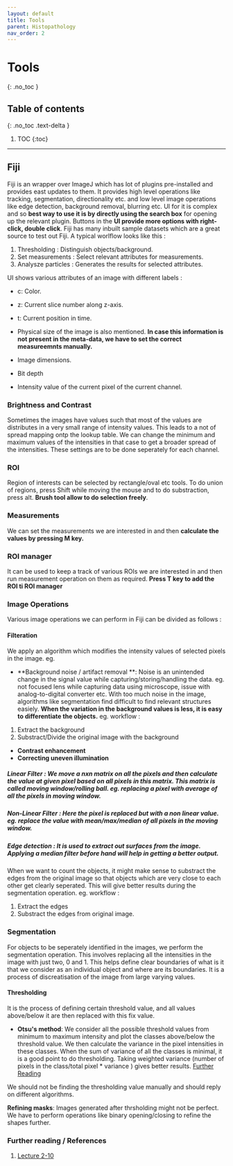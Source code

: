 ```yaml
---
layout: default
title: Tools
parent: Histopathology
nav_order: 2
---
```


# Tools
{: .no_toc }

## Table of contents
{: .no_toc .text-delta }

1. TOC
{:toc}

---

## Fiji

Fiji is an wrapper over ImageJ which has lot of plugins pre-installed and provides east updates to them. It provides high level operations like tracking, segmentation, directionality etc. and low level image operations like edge detection, background removal, blurring etc. UI for it is complex and so **best way to use it is by directly using the search box** for opening up the relevant plugin. Buttons in the **UI provide more options with right-click, double click**. Fiji has many inbuilt sample datasets which are a great source to test out Fiji. A typical worlflow looks like this :

1. Thresholding : Distinguish objects/background.
2. Set measurements : Select relevant attributes for measurements.
3. Analysze particles : Generates the results for selected attributes.

UI shows various attributes of an image with different labels : 

- c: Color.

- z: Current slice number along z-axis.

- t: Current position in time.

- Physical size of the image is also mentioned. **In case this information is not present in the meta-data, we have to set the correct measureemnts manually.** 

- Image dimensions.

- Bit depth

- Intensity value of the current pixel of the current channel.

### Brightness and Contrast 

Sometimes the images have values such that most of the values are distributes in a very small range of intensity values. This leads to a not of spread mapping ontp the lookup table. We can change the minimum and maximum values of the intensities in that case to get a broader spread of the intensities. These settings are to be done seperately for each channel.

### ROI

Region of interests can be selected by rectangle/oval etc tools. To do union of regions, press Shift while moving the mouse and to do substraction, press alt. **Brush tool allow to do selection freely**.

### Measurements

We can set the measurements we are interested in and then **calculate the values by pressing M key.**

### ROI manager

It can be used to keep a track of various ROIs we are interested in and then run measurement operation on them as required. **Press T key to add the ROI ti ROI manager**

### Image Operations

Various image operations we can perform in Fiji can be divided as follows :

#### Filteration

We apply an algorithm which modifies the intensity values of selected pixels in the image. eg.

- **Background noise / artifact removal **: Noise is an unintended change in the signal value while capturing/storing/handling the data. eg. not focused lens while capturing data using microscope, issue with analog-to-digital converter etc. With too much noise in the image, algorithms like segmentation find difficult to find relevant structures easiely. **When the variation in the background values is less, it is easy to differentiate the objects.** eg. workflow :
   
1. Extract the background
2. Substract/Divide the original image with the background

- **Contrast enhancement**
- **Correcting uneven illumination**

##### Linear Filter : We move a nxn matrix on all the pixels and then calculate the value at given pixel based on all pixels in this matrix. This matrix is called moving window/rolling ball. eg. replacing a pixel with average of all the pixels in moving window.

##### Non-Linear Filter : Here the pixel is replaced but with a non linear value. eg. replace the value with mean/max/median of all pixels in the moving window. 

##### Edge detection : It is used to extract out surfaces from the image. Applying a median filter before hand will help in getting a better output.

When we want to count the objects, it might make sense to substract the edges from the original image so that objects which are very close to each other get clearly seperated. This will give better results during the segmentation operation. eg. workflow :

1. Extract the edges
2. Substract the edges from original image.

### Segmentation

For objects to be seperately identified in the images, we perform the segmentation operation. This involves replacing all the intensities in the image with just two, 0 and 1. This helps define clear boundaries of what is it that we consider as an individual object and where are its boundaries. It is a process of discreatisation of the image from large varying values. 

#### Thresholding

It is the process of defining certain threshold value, and all values above/below it are then replaced with this fix value. 

- **Otsu's method**: We consider all the possible threshold values from minimum to maximum intensity and plot the classes above/below the threshold value. We then calculate the variance in the pixel intensities in these classes. When the sum of variance of all the classes is minimal, it is a good point to do thresholding. Taking weighted variance (number of pixels in the class/total pixel * variance ) gives better results. [Further Reading](http://www.labbookpages.co.uk/software/imgProc/otsuThreshold.html)

We should not be finding the thresholding value manually and should reply on different algorithms.

**Refining masks**: Images generated after thrsholding might not be perfect. We have to perform operations like binary opening/closing to refine the shapes further. 
   




### Further reading / References

1. [Lecture 2-10](https://www.youtube.com/watch?v=Akedfyp5AxY&list=PL5ESQNfM5lc7SAMstEu082ivW4BDMvd0U&index=2)